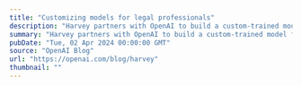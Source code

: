 ```yaml
---
title: "Customizing models for legal professionals"
description: "Harvey partners with OpenAI to build a custom-trained model for legal professionals."
summary: "Harvey partners with OpenAI to build a custom-trained model for legal professionals."
pubDate: "Tue, 02 Apr 2024 00:00:00 GMT"
source: "OpenAI Blog"
url: "https://openai.com/blog/harvey"
thumbnail: ""
---
```


